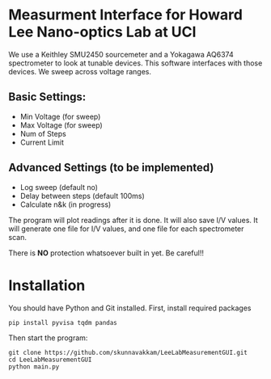 # Measurment Interface for Howard Lee Nano-optics Lab at UCI

We use a Keithley SMU2450 sourcemeter and a Yokagawa AQ6374 spectrometer to look at tunable devices. This software interfaces with those devices. We sweep across voltage ranges. 

## Basic Settings: 
- Min Voltage (for sweep)
- Max Voltage (for sweep)
- Num of Steps
- Current Limit

## Advanced Settings (to be implemented)
- Log sweep (default no)
- Delay between steps (default 100ms)
- Calculate n&k (in progress)

The program will plot readings after it is done. It will also save I/V values. It will generate one file for I/V values, and one file for each spectrometer scan. 

There is **NO** protection whatsoever built in yet. Be careful!!


# Installation

You should have Python and Git installed. First, install required packages

```
pip install pyvisa tqdm pandas
```
Then start the program:

```
git clone https://github.com/skunnavakkam/LeeLabMeasurementGUI.git
cd LeeLabMeasurementGUI
python main.py
```

